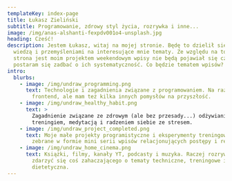 ```yaml
---
templateKey: index-page
title: Łukasz Zieliński
subtitle: Programowanie, zdrowy styl życia, rozrywka i inne...
image: /img/anas-alshanti-fexpdv001o4-unsplash.jpg
heading: Cześć!
description: Jestem Łukasz, witaj na mojej stronie. Będę to dzielił się moją
  wiedzą i przemyśleniami na interesujące mnie tematy. Ze względu na to, że
  strona jest moim projektem weekendowym wpisy nie będą pojawiał się często, ale
  postaram się zadbać o ich systematyczność. Co będzie tematem wpisów?
intro:
  blurbs:
    - image: /img/undraw_programming.png
      text: Technologie i zagadnienia związane z programowaniem. Na razie głównie
        frontend, ale mam też kilka innych pomysłów na przyszłość.
    - image: /img/undraw_healthy_habit.png
      text: >
        Zagadnienie związane ze zdrowym (ale bez przesady...) odżywianiem,
        treningiem, medytacją i radzeniem siebie ze stresem.
    - image: /img/undraw_project_completed.png
      text: Moje małe projekty programistyczne i eksperymenty treningowo-dietetyczne
        zebrane w formie mini serii wpisów relacjonujących postępy i rezultaty.
    - image: /img/undraw_home_cinema.png
      text: Książki, filmy, kanały YT, podcasty i muzyka. Raczej rozrywkowo, ale możne
        zdarzyć się coś zahaczającego o tematy techniczne, treningowe i
        dietetyczna.
---
```

